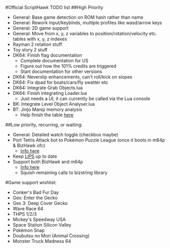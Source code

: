 #Official ScriptHawk TODO list
##High Priority
- General: Base game detection on ROM hash rather than name
- General: Rework input/keybinds, multiple profiles like wasd/arrow keys
- General: 2D game support
- General: Move from x, y, z variables to position/rotation/velocity etc. tables with x, y, z indexes
- Rayman 2 rotation stuff
- Toy story 2 stuff
- DK64: Finish flag documentation
	- Complete documentation for US
	- Figure out how the 101% credits are triggered
	- Start documentation for other versions
- DK64: Neverslip enhancements, can't roll/kick on slopes
- DK64: Fix dpad for boats/cars/fly swatter etc
- DK64: Integrate Grab Objects.lua
- DK64: Finish integrating Loader.lua
	- Just needs a UI, it can currently be called via the Lua console
- BK: Integrate Level Object Analyser.lua
- BT: Jinjo Manip memory analysis
	- Help finish the table [here](https://docs.google.com/spreadsheets/d/1QLn9yh7ZS9dT-lMymj_98mKmnEb5OLqz_QKkEhrVzyM/pub?gid=0)

##Low priority, recurring, or waiting:
- General: Detailed watch toggle (checkbox maybe)
- Port Tetris Attack bot to Pokémon Puzzle League (once it boots in m64p & BizHawk ofc)
	- [Info here](https://github.com/mupen64plus/mupen64plus-user-issues/issues/567)
- Keep [LIPS](https://github.com/notwa/lips) up to date
- Support both BizHawk and m64p
	- [Info here](https://github.com/notwa/mm/commit/90d30e218f3128fb130e54bd8662527bdd73f40f)
	- Squish remaining calls to bizstring library

#Game support wishlist:
- Conker's Bad Fur Day
- Gex: Enter the Gecko
- Gex 3: Deep Cover Gecko
- Wave Race 64
- THPS 1/2/3
- Mickey's Speedway USA
- Space Station Silicon Valley
- Pokémon Snap
- Doubutsu no Mori (Animal Crossing)
- Monster Truck Madness 64